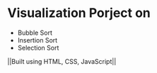 # Visualization Porject on
* Bubble Sort
* Insertion Sort
* Selection Sort

||Built using HTML, CSS, JavaScript||
